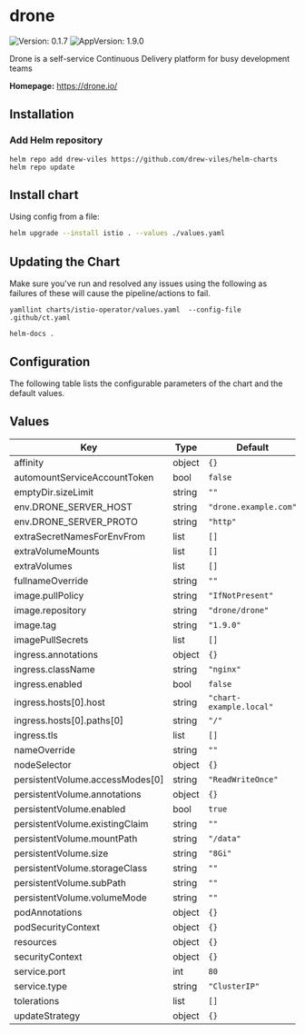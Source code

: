 # drone

![Version: 0.1.7](https://img.shields.io/badge/Version-0.1.7-informational?style=flat-square) ![AppVersion: 1.9.0](https://img.shields.io/badge/AppVersion-1.9.0-informational?style=flat-square)

Drone is a self-service Continuous Delivery platform for busy development teams

**Homepage:** <https://drone.io/>

## Installation

### Add Helm repository

```shell
helm repo add drew-viles https://github.com/drew-viles/helm-charts
helm repo update
```

## Install chart

Using config from a file:

```bash
helm upgrade --install istio . --values ./values.yaml
```

## Updating the Chart
Make sure you've run and resolved any issues using the following as failures of these will cause the pipeline/actions to fail.
```
yamllint charts/istio-operator/values.yaml  --config-file .github/ct.yaml

helm-docs .
```

## Configuration

The following table lists the configurable parameters of the chart and the default values.

## Values

| Key | Type | Default | Description |
|-----|------|---------|-------------|
| affinity | object | `{}` |  |
| automountServiceAccountToken | bool | `false` |  |
| emptyDir.sizeLimit | string | `""` |  |
| env.DRONE_SERVER_HOST | string | `"drone.example.com"` |  |
| env.DRONE_SERVER_PROTO | string | `"http"` |  |
| extraSecretNamesForEnvFrom | list | `[]` |  |
| extraVolumeMounts | list | `[]` |  |
| extraVolumes | list | `[]` |  |
| fullnameOverride | string | `""` |  |
| image.pullPolicy | string | `"IfNotPresent"` |  |
| image.repository | string | `"drone/drone"` |  |
| image.tag | string | `"1.9.0"` |  |
| imagePullSecrets | list | `[]` |  |
| ingress.annotations | object | `{}` |  |
| ingress.className | string | `"nginx"` |  |
| ingress.enabled | bool | `false` |  |
| ingress.hosts[0].host | string | `"chart-example.local"` |  |
| ingress.hosts[0].paths[0] | string | `"/"` |  |
| ingress.tls | list | `[]` |  |
| nameOverride | string | `""` |  |
| nodeSelector | object | `{}` |  |
| persistentVolume.accessModes[0] | string | `"ReadWriteOnce"` |  |
| persistentVolume.annotations | object | `{}` |  |
| persistentVolume.enabled | bool | `true` |  |
| persistentVolume.existingClaim | string | `""` |  |
| persistentVolume.mountPath | string | `"/data"` |  |
| persistentVolume.size | string | `"8Gi"` |  |
| persistentVolume.storageClass | string | `""` |  |
| persistentVolume.subPath | string | `""` |  |
| persistentVolume.volumeMode | string | `""` |  |
| podAnnotations | object | `{}` |  |
| podSecurityContext | object | `{}` |  |
| resources | object | `{}` |  |
| securityContext | object | `{}` |  |
| service.port | int | `80` |  |
| service.type | string | `"ClusterIP"` |  |
| tolerations | list | `[]` |  |
| updateStrategy | object | `{}` |  |